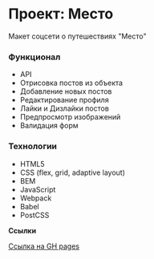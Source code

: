 # Проект: Место

Макет соцсети о путешествиях "Место"

### Функционал

- API
- Отрисовка постов из объекта
- Добавление новых постов
- Редактирование профиля
- Лайки и Дизлайки постов
- Предпросмотр изображений
- Валидация форм

### Технологии

- HTML5
- CSS (flex, grid, adaptive layout)
- BEM
- JavaScript
- Webpack
- Babel
- PostCSS

**Ссылки**

[Ссылка на GH pages](https://ddrigota.github.io/mesto-project-bootcamp)
